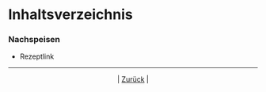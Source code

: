 # Inhaltsverzeichnis

### Nachspeisen

- Rezeptlink



------

<p align="center">| <a href="../index.md">Zurück</a> |</p>

